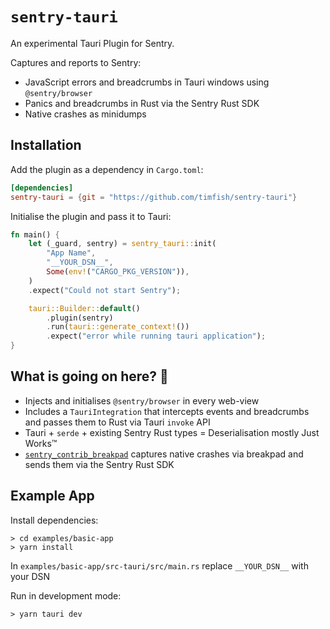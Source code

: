 # `sentry-tauri`

An experimental Tauri Plugin for Sentry.

Captures and reports to Sentry:

- JavaScript errors and breadcrumbs in Tauri windows using `@sentry/browser`
- Panics and breadcrumbs in Rust via the Sentry Rust SDK
- Native crashes as minidumps

## Installation

Add the plugin as a dependency in `Cargo.toml`:

```toml
[dependencies]
sentry-tauri = {git = "https://github.com/timfish/sentry-tauri"}
```

Initialise the plugin and pass it to Tauri:

```rust
fn main() {
    let (_guard, sentry) = sentry_tauri::init(
        "App Name",
        "__YOUR_DSN__",
        Some(env!("CARGO_PKG_VERSION")),
    )
    .expect("Could not start Sentry");

    tauri::Builder::default()
        .plugin(sentry)
        .run(tauri::generate_context!())
        .expect("error while running tauri application");
}
```

## What is going on here? 🤔

- Injects and initialises `@sentry/browser` in every web-view
- Includes a `TauriIntegration` that intercepts events and breadcrumbs and passes
  them to Rust via Tauri `invoke` API
- Tauri + `serde` + existing Sentry Rust types = Deserialisation mostly Just Works™️
- [`sentry_contrib_breakpad`](https://github.com/embarkstudios/sentry-contrib-rust)
  captures native crashes via breakpad and sends them via the Sentry Rust SDK

## Example App

Install dependencies:

```shell
> cd examples/basic-app
> yarn install
```

In `examples/basic-app/src-tauri/src/main.rs` replace `__YOUR_DSN__` with your DSN

Run in development mode:

```shell
> yarn tauri dev
```
